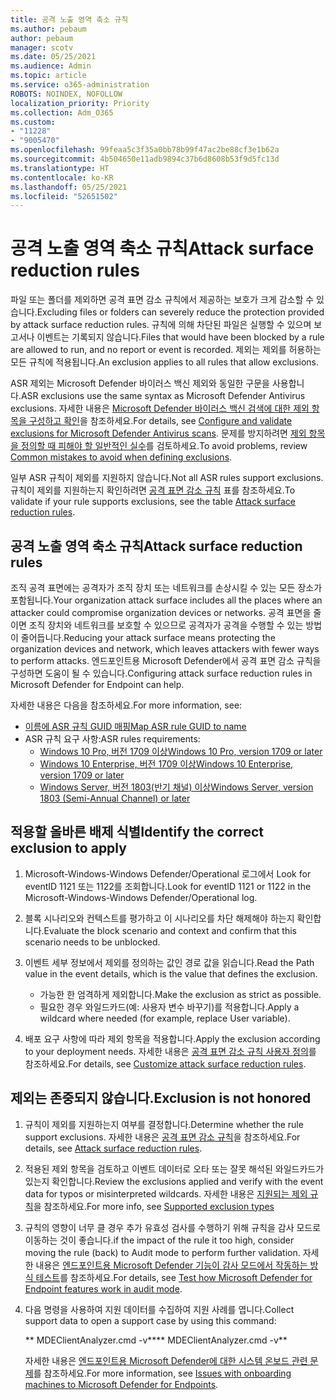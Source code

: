 ```yaml
---
title: 공격 노출 영역 축소 규칙
ms.author: pebaum
author: pebaum
manager: scotv
ms.date: 05/25/2021
ms.audience: Admin
ms.topic: article
ms.service: o365-administration
ROBOTS: NOINDEX, NOFOLLOW
localization_priority: Priority
ms.collection: Adm_O365
ms.custom:
- "11228"
- "9005470"
ms.openlocfilehash: 99feaa5c3f35a0bb78b99f47ac2be88cf3e1b62a
ms.sourcegitcommit: 4b504650e11adb9894c37b6d8608b53f9d5fc13d
ms.translationtype: HT
ms.contentlocale: ko-KR
ms.lasthandoff: 05/25/2021
ms.locfileid: "52651502"
---
```

# <a name="attack-surface-reduction-rules"></a><span data-ttu-id="1e972-102">공격 노출 영역 축소 규칙</span><span class="sxs-lookup"><span data-stu-id="1e972-102">Attack surface reduction rules</span></span>

<span data-ttu-id="1e972-103">파일 또는 폴더를 제외하면 공격 표면 감소 규칙에서 제공하는 보호가 크게 감소할 수 있습니다.</span><span class="sxs-lookup"><span data-stu-id="1e972-103">Excluding files or folders can severely reduce the protection provided by attack surface reduction rules.</span></span> <span data-ttu-id="1e972-104">규칙에 의해 차단된 파일은 실행할 수 있으며 보고서나 이벤트는 기록되지 않습니다.</span><span class="sxs-lookup"><span data-stu-id="1e972-104">Files that would have been blocked by a rule are allowed to run, and no report or event is recorded.</span></span> <span data-ttu-id="1e972-105">제외는 제외를 허용하는 모든 규칙에 적용됩니다.</span><span class="sxs-lookup"><span data-stu-id="1e972-105">An exclusion applies to all rules that allow exclusions.</span></span>

<span data-ttu-id="1e972-106">ASR 제외는 Microsoft Defender 바이러스 백신 제외와 동일한 구문을 사용합니다.</span><span class="sxs-lookup"><span data-stu-id="1e972-106">ASR exclusions use the same syntax as Microsoft Defender Antivirus exclusions.</span></span> <span data-ttu-id="1e972-107">자세한 내용은 [Microsoft Defender 바이러스 백신 검색에 대한 제외 항목을 구성하고 확인](/microsoft-365/security/defender-endpoint/configure-exclusions-microsoft-defender-antivirus)을 참조하세요.</span><span class="sxs-lookup"><span data-stu-id="1e972-107">For details, see [Configure and validate exclusions for Microsoft Defender Antivirus scans](/microsoft-365/security/defender-endpoint/configure-exclusions-microsoft-defender-antivirus).</span></span> <span data-ttu-id="1e972-108">문제를 방지하려면 [제외 항목을 정의할 때 피해야 할 일반적인 실수](/microsoft-365/security/defender-endpoint/common-exclusion-mistakes-microsoft-defender-antivirus)를 검토하세요.</span><span class="sxs-lookup"><span data-stu-id="1e972-108">To avoid problems, review [Common mistakes to avoid when defining exclusions](/microsoft-365/security/defender-endpoint/common-exclusion-mistakes-microsoft-defender-antivirus).</span></span>

<span data-ttu-id="1e972-109">일부 ASR 규칙이 제외를 지원하지 않습니다.</span><span class="sxs-lookup"><span data-stu-id="1e972-109">Not all ASR rules support exclusions.</span></span> <span data-ttu-id="1e972-110">규칙이 제외를 지원하는지 확인하려면 [공격 표면 감소 규칙](/microsoft-365/security/defender-endpoint/attack-surface-reduction#attack-surface-reduction-rules) 표를 참조하세요.</span><span class="sxs-lookup"><span data-stu-id="1e972-110">To validate if your rule supports exclusions, see the table [Attack surface reduction rules](/microsoft-365/security/defender-endpoint/attack-surface-reduction#attack-surface-reduction-rules).</span></span>

## <a name="attack-surface-reduction-rules"></a><span data-ttu-id="1e972-111">공격 노출 영역 축소 규칙</span><span class="sxs-lookup"><span data-stu-id="1e972-111">Attack surface reduction rules</span></span>

<span data-ttu-id="1e972-112">조직 공격 표면에는 공격자가 조직 장치 또는 네트워크를 손상시킬 수 있는 모든 장소가 포함됩니다.</span><span class="sxs-lookup"><span data-stu-id="1e972-112">Your organization attack surface includes all the places where an attacker could compromise organization devices or networks.</span></span> <span data-ttu-id="1e972-113">공격 표면을 줄이면 조직 장치와 네트워크를 보호할 수 있으므로 공격자가 공격을 수행할 수 있는 방법이 줄어듭니다.</span><span class="sxs-lookup"><span data-stu-id="1e972-113">Reducing your attack surface means protecting the organization devices and network, which leaves attackers with fewer ways to perform attacks.</span></span> <span data-ttu-id="1e972-114">엔드포인트용 Microsoft Defender에서 공격 표면 감소 규칙을 구성하면 도움이 될 수 있습니다.</span><span class="sxs-lookup"><span data-stu-id="1e972-114">Configuring attack surface reduction rules in Microsoft Defender for Endpoint can help.</span></span>

<span data-ttu-id="1e972-115">자세한 내용은 다음을 참조하세요.</span><span class="sxs-lookup"><span data-stu-id="1e972-115">For more information, see:</span></span>

- [<span data-ttu-id="1e972-116">이름에 ASR 규칙 GUID 매핑</span><span class="sxs-lookup"><span data-stu-id="1e972-116">Map ASR rule GUID to name</span></span>](/microsoft-365/security/defender-endpoint/attack-surface-reduction#attack-surface-reduction-rules)
- <span data-ttu-id="1e972-117">ASR 규칙 요구 사항:</span><span class="sxs-lookup"><span data-stu-id="1e972-117">ASR rules requirements:</span></span>
    - [<span data-ttu-id="1e972-118">Windows 10 Pro, 버전 1709 이상</span><span class="sxs-lookup"><span data-stu-id="1e972-118">Windows 10 Pro, version 1709 or later</span></span>](/windows/whats-new/whats-new-windows-10-version-1709)
    - [<span data-ttu-id="1e972-119">Windows 10 Enterprise, 버전 1709 이상</span><span class="sxs-lookup"><span data-stu-id="1e972-119">Windows 10 Enterprise, version 1709 or later</span></span>](/windows/whats-new/whats-new-windows-10-version-1709)
    - [<span data-ttu-id="1e972-120">Windows Server, 버전 1803(반기 채널) 이상</span><span class="sxs-lookup"><span data-stu-id="1e972-120">Windows Server, version 1803 (Semi-Annual Channel) or later</span></span>](/windows-server/get-started/whats-new-in-windows-server-1803)

## <a name="identify-the-correct-exclusion-to-apply"></a><span data-ttu-id="1e972-121">적용할 올바른 배제 식별</span><span class="sxs-lookup"><span data-stu-id="1e972-121">Identify the correct exclusion to apply</span></span>

1. <span data-ttu-id="1e972-122">Microsoft-Windows-Windows Defender/Operational 로그에서 Look for eventID 1121 또는 1122를 조회합니다.</span><span class="sxs-lookup"><span data-stu-id="1e972-122">Look for eventID 1121 or 1122 in the Microsoft-Windows-Windows Defender/Operational log.</span></span>

1. <span data-ttu-id="1e972-123">블록 시나리오와 컨텍스트를 평가하고 이 시나리오를 차단 해제해야 하는지 확인합니다.</span><span class="sxs-lookup"><span data-stu-id="1e972-123">Evaluate the block scenario and context and confirm that this scenario needs to be unblocked.</span></span>

1. <span data-ttu-id="1e972-124">이벤트 세부 정보에서 제외를 정의하는 값인 경로 값을 읽습니다.</span><span class="sxs-lookup"><span data-stu-id="1e972-124">Read the Path value in the event details, which is the value that defines the exclusion.</span></span>
    - <span data-ttu-id="1e972-125">가능한 한 엄격하게 제외합니다.</span><span class="sxs-lookup"><span data-stu-id="1e972-125">Make the exclusion as strict as possible.</span></span>
    - <span data-ttu-id="1e972-126">필요한 경우 와일드카드(예: 사용자 변수 바꾸기)를 적용합니다.</span><span class="sxs-lookup"><span data-stu-id="1e972-126">Apply a wildcard where needed (for example, replace User variable).</span></span>

1. <span data-ttu-id="1e972-127">배포 요구 사항에 따라 제외 항목을 적용합니다.</span><span class="sxs-lookup"><span data-stu-id="1e972-127">Apply the exclusion according to your deployment needs.</span></span> <span data-ttu-id="1e972-128">자세한 내용은 [공격 표면 감소 규칙 사용자 정의](/microsoft-365/security/defender-endpoint/customize-attack-surface-reduction)를 참조하세요.</span><span class="sxs-lookup"><span data-stu-id="1e972-128">For details, see [Customize attack surface reduction rules](/microsoft-365/security/defender-endpoint/customize-attack-surface-reduction).</span></span>

## <a name="exclusion-is-not-honored"></a><span data-ttu-id="1e972-129">제외는 존중되지 않습니다.</span><span class="sxs-lookup"><span data-stu-id="1e972-129">Exclusion is not honored</span></span>

1. <span data-ttu-id="1e972-130">규칙이 제외를 지원하는지 여부를 결정합니다.</span><span class="sxs-lookup"><span data-stu-id="1e972-130">Determine whether the rule support exclusions.</span></span> <span data-ttu-id="1e972-131">자세한 내용은 [공격 표면 감소 규칙](/microsoft-365/security/defender-endpoint/attack-surface-reduction#attack-surface-reduction-rules)을 참조하세요.</span><span class="sxs-lookup"><span data-stu-id="1e972-131">For details, see [Attack surface reduction rules](/microsoft-365/security/defender-endpoint/attack-surface-reduction#attack-surface-reduction-rules).</span></span>

1. <span data-ttu-id="1e972-132">적용된 제외 항목을 검토하고 이벤트 데이터로 오타 또는 잘못 해석된 와일드카드가 있는지 확인합니다.</span><span class="sxs-lookup"><span data-stu-id="1e972-132">Review the exclusions applied and verify with the event data for typos or misinterpreted wildcards.</span></span> <span data-ttu-id="1e972-133">자세한 내용은 [지원되는 제외 규칙](/microsoft-365/security/defender-endpoint/mac-exclusions#supported-exclusion-types)을 참조하세요.</span><span class="sxs-lookup"><span data-stu-id="1e972-133">For more info, see [Supported exclusion types](/microsoft-365/security/defender-endpoint/mac-exclusions#supported-exclusion-types)</span></span>

1. <span data-ttu-id="1e972-134">규칙의 영향이 너무 클 경우 추가 유효성 검사를 수행하기 위해 규칙을 감사 모드로 이동하는 것이 좋습니다.</span><span class="sxs-lookup"><span data-stu-id="1e972-134">if the impact of the rule it too high, consider moving the rule (back) to Audit mode to perform further validation.</span></span> <span data-ttu-id="1e972-135">자세한 내용은 [엔드포인트용 Microsoft Defender 기능이 감사 모드에서 작동하는 방식 테스트](/microsoft-365/security/defender-endpoint/audit-windows-defender)를 참조하세요.</span><span class="sxs-lookup"><span data-stu-id="1e972-135">For details, see [Test how Microsoft Defender for Endpoint features work in audit mode](/microsoft-365/security/defender-endpoint/audit-windows-defender).</span></span>

1. <span data-ttu-id="1e972-136">다음 명령을 사용하여 지원 데이터를 수집하여 지원 사례를 엽니다.</span><span class="sxs-lookup"><span data-stu-id="1e972-136">Collect support data to open a support case by using this command:</span></span>
    
   <span data-ttu-id="1e972-137">\*\* MDEClientAnalyzer.cmd -v\*\*</span><span class="sxs-lookup"><span data-stu-id="1e972-137">\*\* MDEClientAnalyzer.cmd -v\*\*</span></span>

    <span data-ttu-id="1e972-138">자세한 내용은 [엔드포인트용 Microsoft Defender에 대한 시스템 온보드 관련 문제](issues-with-onboarding-machines.md)를 참조하세요.</span><span class="sxs-lookup"><span data-stu-id="1e972-138">For more information, see [Issues with onboarding machines to Microsoft Defender for Endpoints](issues-with-onboarding-machines.md).</span></span>
